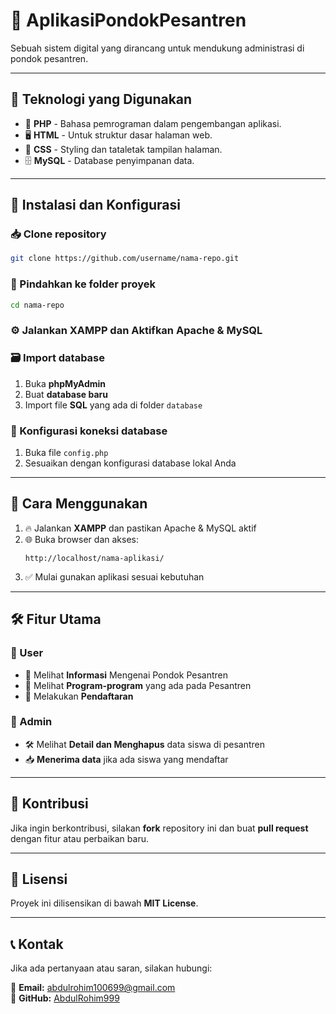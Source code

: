 # 📌 AplikasiPondokPesantren

Sebuah sistem digital yang dirancang untuk mendukung administrasi di pondok pesantren.

---

## 🚀 Teknologi yang Digunakan

- 🐘 **PHP** - Bahasa pemrograman dalam pengembangan aplikasi.
- 🖥️ **HTML** - Untuk struktur dasar halaman web.
- 🎨 **CSS** - Styling dan tataletak tampilan halaman.
- 🗄️ **MySQL** - Database penyimpanan data.

---

## 🔧 Instalasi dan Konfigurasi

### 📥 Clone repository
```bash
git clone https://github.com/username/nama-repo.git
```

### 📂 Pindahkan ke folder proyek
```bash
cd nama-repo
```

### ⚙️ Jalankan XAMPP dan Aktifkan Apache & MySQL

### 🗃️ Import database
1. Buka **phpMyAdmin**
2. Buat **database baru**
3. Import file **SQL** yang ada di folder `database`

### 🔑 Konfigurasi koneksi database
1. Buka file `config.php`
2. Sesuaikan dengan konfigurasi database lokal Anda

---

## 📌 Cara Menggunakan

1. 🔥 Jalankan **XAMPP** dan pastikan Apache & MySQL aktif
2. 🌐 Buka browser dan akses:
   ```
   http://localhost/nama-aplikasi/
   ```
3. ✅ Mulai gunakan aplikasi sesuai kebutuhan

---

## 🛠 Fitur Utama

### 👤 User
- 📜 Melihat **Informasi** Mengenai Pondok Pesantren
- 📅 Melihat **Program-program** yang ada pada Pesantren
- 📝 Melakukan **Pendaftaran**

### 🔑 Admin
- 🛠️ Melihat **Detail dan Menghapus** data siswa di pesantren
- 📥 **Menerima data** jika ada siswa yang mendaftar

---

## 🤝 Kontribusi

Jika ingin berkontribusi, silakan **fork** repository ini dan buat **pull request** dengan fitur atau perbaikan baru.

---

## 📄 Lisensi

Proyek ini dilisensikan di bawah **MIT License**.

---

## 📞 Kontak

Jika ada pertanyaan atau saran, silakan hubungi:

📧 **Email:** abdulrohim100699@gmail.com  
📌 **GitHub:** [AbdulRohim999](https://github.com/AbdulRohim999)

